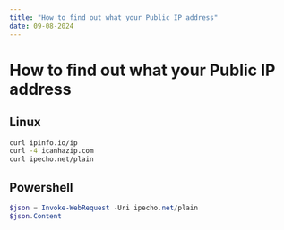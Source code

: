 ```yaml
---
title: "How to find out what your Public IP address"
date: 09-08-2024
---
```


# How to find out what your Public IP address

## Linux 

```bash
curl ipinfo.io/ip
curl -4 icanhazip.com
curl ipecho.net/plain
```

## Powershell

```powershell
$json = Invoke-WebRequest -Uri ipecho.net/plain
$json.Content
```
